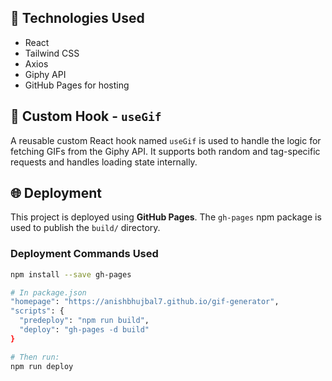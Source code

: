 
## 🔧 Technologies Used

- React
- Tailwind CSS
- Axios
- Giphy API
- GitHub Pages for hosting

## 🧠 Custom Hook - `useGif`

A reusable custom React hook named `useGif` is used to handle the logic for fetching GIFs from the Giphy API. It supports both random and tag-specific requests and handles loading state internally.

## 🌐 Deployment

This project is deployed using **GitHub Pages**. The `gh-pages` npm package is used to publish the `build/` directory.

### Deployment Commands Used

```bash
npm install --save gh-pages

# In package.json
"homepage": "https://anishbhujbal7.github.io/gif-generator",
"scripts": {
  "predeploy": "npm run build",
  "deploy": "gh-pages -d build"
}

# Then run:
npm run deploy
